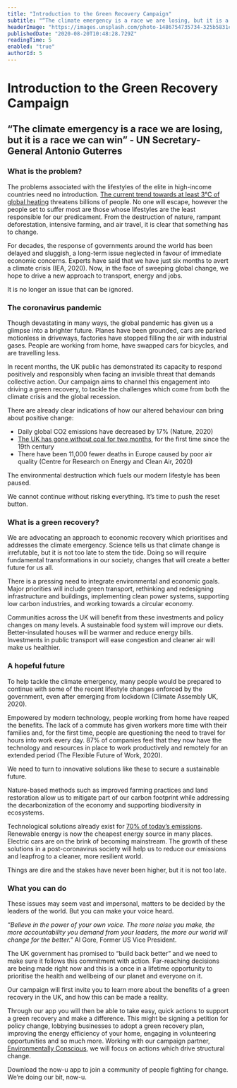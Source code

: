 ```yaml
---
title: "Introduction to the Green Recovery Campaign"
subtitle: "“The climate emergency is a race we are losing, but it is a race we can win” - UN Secretary-General Antonio Guterres"
headerImage: "https://images.unsplash.com/photo-1486754735734-325b5831c3ad?ixlib=rb-1.2.1&ixid=eyJhcHBfaWQiOjEyMDd9&auto=format&fit=crop&w=1350&q=80"
publishedDate: "2020-08-20T10:48:28.729Z"
readingTime: 5
enabled: "true"
authorId: 5
---
```


# Introduction to the Green Recovery Campaign

## “The climate emergency is a race we are losing, but it is a race we can win” - UN Secretary-General Antonio Guterres

### What is the problem?

The problems associated with the lifestyles of the elite in high-income countries need no introduction. [The current trend towards at least 3°C of global heating](https://www.reuters.com/article/us-climate-change-un/global-temperatures-on-track-for-3-5-degree-rise-by-2100-u-n-idUSKCN1NY186) threatens billions of people. No one will escape, however the people set to suffer most are those whose lifestyles are the least responsible for our predicament. From the destruction of nature, rampant deforestation, intensive farming, and air travel, it is clear that something has to change.

For decades, the response of governments around the world has been delayed and sluggish, a long-term issue neglected in favour of immediate economic concerns. Experts have said that we have just six months to avert a climate crisis (IEA, 2020). Now, in the face of sweeping global change, we hope to drive a new approach to transport, energy and jobs.

It is no longer an issue that can be ignored.

### The coronavirus pandemic

Though devastating in many ways, the global pandemic has given us a glimpse into a brighter future. Planes have been grounded, cars are parked motionless in driveways, factories have stopped filling the air with industrial gases. People are working from home, have swapped cars for bicycles, and are travelling less.

In recent months, the UK public has demonstrated its capacity to respond positively and responsibly when facing an invisible threat that demands collective action. Our campaign aims to channel this engagement into driving a green recovery, to tackle the challenges which come from both the climate crisis and the global recession.

There are already clear indications of how our altered behaviour can bring about positive change:

- Daily global CO2 emissions have decreased by 17% (Nature, 2020)
- [The UK has gone without coal for two months](https://www.theguardian.com/business/2020/jun/09/great-britain-coal-free-industrial-revolution-electricity), for the first time since the 19th century
- There have been 11,000 fewer deaths in Europe caused by poor air quality (Centre for Research on Energy and Clean Air, 2020)

The environmental destruction which fuels our modern lifestyle has been paused.

We cannot continue without risking everything. It’s time to push the reset button.

### What is a green recovery?

We are advocating an approach to economic recovery which prioritises and addresses the climate emergency. Science tells us that climate change is irrefutable, but it is not too late to stem the tide. Doing so will require fundamental transformations in our society, changes that will create a better future for us all.

There is a pressing need to integrate environmental and economic goals. Major priorities will include green transport, rethinking and redesigning infrastructure and buildings, implementing clean power systems, supporting low carbon industries, and working towards a circular economy.

Communities across the UK will benefit from these investments and policy changes on many levels. A sustainable food system will improve our diets. Better-insulated houses will be warmer and reduce energy bills. Investments in public transport will ease congestion and cleaner air will make us healthier.

### A hopeful future

To help tackle the climate emergency, many people would be prepared to continue with some of the recent lifestyle changes enforced by the government, even after emerging from lockdown (Climate Assembly UK, 2020).

Empowered by modern technology, people working from home have reaped the benefits. The lack of a commute has given workers more time with their families and, for the first time, people are questioning the need to travel for hours into work every day. 87% of companies feel that they now have the technology and resources in place to work productively and remotely for an extended period (The Flexible Future of Work, 2020).

We need to turn to innovative solutions like these to secure a sustainable future.

Nature-based methods such as improved farming practices and land restoration allow us to mitigate part of our carbon footprint while addressing the decarbonization of the economy and supporting biodiversity in ecosystems.

Technological solutions already exist for [70% of today’s emissions](https://www.un.org/en/un75/climate-crisis-race-we-can-win). Renewable energy is now the cheapest energy source in many places. Electric cars are on the brink of becoming mainstream. The growth of these solutions in a post-coronavirus society will help us to reduce our emissions and leapfrog to a cleaner, more resilient world.

Things are dire and the stakes have never been higher, but it is not too late.

### What you can do

These issues may seem vast and impersonal, matters to be decided by the leaders of the world. But you can make your voice heard.

_“Believe in the power of your own voice. The more noise you make, the more accountability you demand from your leaders, the more our world will change for the better."_ Al Gore, Former US Vice President.

The UK government has promised to “build back better” and we need to make sure it follows this commitment with action. Far-reaching decisions are being made right now and this is a once in a lifetime opportunity to prioritise the health and wellbeing of our planet and everyone on it.

Our campaign will first invite you to learn more about the benefits of a green recovery in the UK, and how this can be made a reality.

Through our app you will then be able to take easy, quick actions to support a green recovery and make a difference. This might be signing a petition for policy change, lobbying businesses to adopt a green recovery plan, improving the energy efficiency of your home, engaging in volunteering opportunities and so much more. Working with our campaign partner, [Environmentally Conscious](https://www.environmentallyconscious.org/), we will focus on actions which drive structural change.

Download the now-u app to join a community of people fighting for change. We’re doing our bit, now-u.
